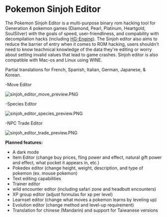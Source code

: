 # Pokemon Sinjoh Editor

The Pokemon Sinjoh Editor is a multi-purpose binary rom hacking tool for Generation 4 pokemon games (Diamond, Pearl, Platinum, Heartgold, SoulSilver) with the goals of speed, user-friendliness, and compability with decompilation hacks (including [HG-Engine](https://github.com/BluRosie/hg-engine)). The Sinjoh editor also aims to reduce the barrier of entry when it comes to ROM hacking, users shouldn't need to know teachnical knowledge of the data they're editing or worry about setting invalid values that lead to game crashes. Sinjoh editor is also compatible with Mac-os and Linux using WINE.

Partial translations for French, Spanish, Italian, German, Japanese, & Korean.

-Move Editor

![sinjoh_editor_move_preview.PNG](https://github.com/OtakuGracie/Pokemon_Sinjoh_Editor/blob/138645bc6c3c13b7b2dba94a4d0279acb855706a/sinjoh_editor_move_preview.PNG)

-Species Editor

![sinjoh_editor_species_preview.PNG](https://github.com/OtakuGracie/Pokemon_Sinjoh_Editor/blob/0bf94e390476e3a694d10b62a0e78ee6df9064ef/sinjoh_editor_species_preview.PNG)

-NPC Trade Editor

![sinjoh_editor_trade_preview.PNG](https://github.com/OtakuGracie/Pokemon_Sinjoh_Editor/blob/0bf94e390476e3a694d10b62a0e78ee6df9064ef/sinjoh_editor_trade_preview.PNG)

**Planned features:**
- A dark mode
- Item Editor (change buy prices, fling power and effect, natural gift power and effect, what pocket it appears in, etc.)
- Pokedex editor (change height, weight, description, and type of pokemon (ex. mouse pokemon)
- Text editing capabilities
- Trainer editor
- wild encounter editor (including safari zone and headbutt encounters)
- XP group editor (adjust formulas for xp per level)
- Learnset editor (change what moves a pokemon learns by leveling up)
- Evolution editor (change method and level-up requirement)
- Translation for chinese (Mandarin) and support for Taiwanese versions
